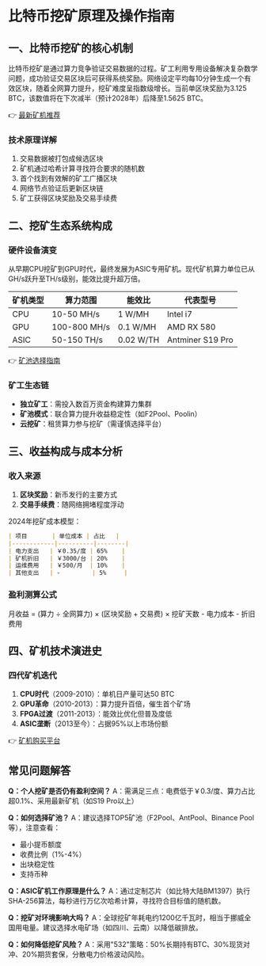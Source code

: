 # 比特币挖矿原理及操作指南

## 一、比特币挖矿的核心机制
比特币挖矿是通过算力竞争验证交易数据的过程。矿工利用专用设备解决复杂数学问题，成功验证交易区块后可获得系统奖励。网络设定平均每10分钟生成一个有效区块，随着全网算力提升，挖矿难度呈指数级增长。当前单区块奖励为3.125 BTC，该数值将在下次减半（预计2028年）后降至1.5625 BTC。

👉 [最新矿机推荐](https://bit.ly/okx_welcome)

### 技术原理详解
1. 交易数据被打包成候选区块
2. 矿机通过哈希计算寻找符合要求的随机数
3. 首个找到有效解的矿工广播区块
4. 网络节点验证后更新区块链
5. 矿工获得区块奖励及交易手续费

## 二、挖矿生态系统构成
### 硬件设备演变
从早期CPU挖矿到GPU时代，最终发展为ASIC专用矿机。现代矿机算力单位已从GH/s跃升至TH/s级别，能效比提升超万倍。

| 矿机类型 | 算力范围 | 能效比 | 代表型号 |
|---------|----------|--------|----------|
| CPU     | 10-50 MH/s | 1 W/MH | Intel i7 |
| GPU     | 100-800 MH/s | 0.1 W/MH | AMD RX 580 |
| ASIC    | 50-150 TH/s | 0.02 W/TH | Antminer S19 Pro |

👉 [矿池选择指南](https://bit.ly/okx_welcome)

### 矿工生态链
- **独立矿工**：需投入数百万资金构建算力集群
- **矿池模式**：联合算力提升收益稳定性（如F2Pool、Poolin）
- **云挖矿**：租赁算力参与挖矿（需谨慎选择平台）

## 三、收益构成与成本分析
### 收入来源
1. **区块奖励**：新币发行的主要方式
2. **交易手续费**：随网络拥堵程度浮动

2024年挖矿成本模型：
```markdown
| 项目       | 单位成本 | 占比   |
|------------|----------|--------|
| 电力支出   | ￥0.35/度 | 65%    |
| 矿机折旧   | ￥3000/台 | 20%    |
| 运维费用   | ￥500/月  | 10%    |
| 其他支出   | -         | 5%     |
```

### 盈利测算公式
月收益 = (算力 ÷ 全网算力) × (区块奖励 + 交易费) × 挖矿天数 - 电力成本 - 折旧费用

## 四、矿机技术演进史
### 四代矿机迭代
1. **CPU时代**（2009-2010）：单机日产量可达50 BTC
2. **GPU革命**（2010-2013）：算力提升百倍，催生首个矿场
3. **FPGA过渡**（2011-2013）：能效比优化但普及度低
4. **ASIC垄断**（2013至今）：占据95%以上市场份额

👉 [矿机购买平台](https://bit.ly/okx_welcome)

## 常见问题解答
**Q：个人挖矿是否仍有盈利空间？**
A：需满足三点：电费低于￥0.3/度、算力占比超0.1%、采用最新矿机（如S19 Pro以上）

**Q：如何选择矿池？**
A：建议选择TOP5矿池（F2Pool、AntPool、Binance Pool等），注意查看：
- 最小提币额度
- 收费比例（1%-4%）
- 出块稳定性
- 支持币种

**Q：ASIC矿机工作原理是什么？**
A：通过定制芯片（如比特大陆BM1397）执行SHA-256算法，每秒进行万亿次哈希计算，寻找符合目标值的随机数。

**Q：挖矿对环境影响大吗？**
A：全球挖矿年耗电约1200亿千瓦时，相当于挪威全国用电量。建议选择水电矿场（如四川、云南）以降低碳排放。

**Q：如何降低挖矿风险？**
A：采用"532"策略：50%长期持有BTC、30%现货对冲、20%期货套保，分散电力价格波动风险。